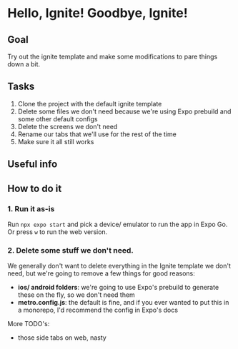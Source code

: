 # Hello, Ignite! Goodbye, Ignite!
## Goal
Try out the ignite template and make some modifications to pare things down a bit.
## Tasks
1. Clone the project with the default ignite template
2. Delete some files we don't need because we're using Expo prebuild and some other default configs
3. Delete the screens we don't need
4. Rename our tabs that we'll use for the rest of the time
5. Make sure it all still works
## Useful info

## How to do it
### 1. Run it as-is
Run `npx expo start` and pick a device/ emulator to run the app in Expo Go. Or press `w` to run the web version.

### 2. Delete some stuff we don't need.
We generally don't want to delete everything in the Ignite template we don't need, but we're going to remove a few things for good reasons:
- **ios/ android folders**: we're going to use Expo's prebuild to generate these on the fly, so we don't need them
- **metro.config.js**: the default is fine, and if you ever wanted to put this in a monorepo, I'd recommend the config in Expo's docs

More TODO's:
- those side tabs on web, nasty
